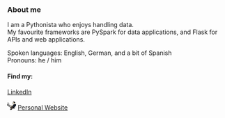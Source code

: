### About me
I am a Pythonista who enjoys handling data. <br>
My favourite frameworks are PySpark for data applications, and Flask for APIs and web applications.

Spoken languages: English, German, and a bit of Spanish <br>
Pronouns: he / him

#### Find my:
[LinkedIn](https://www.linkedin.com/in/lucazugic/)

<img src="https://github.com/LucaZugic/lucazugic.github.io/blob/main/coding_me.png" alt="drawing" width="20"/> [Personal Website](https://lucazugic.github.io/)
